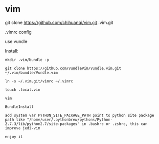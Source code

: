 vim
===

git clone https://github.com/chihuanqi/vim.git .vim.git

.vimrc config

use vundle

Install:

    mkdir .vim/bundle -p

    git clone https://github.com/VundleVim/Vundle.vim.git ~/.vim/bundle/Vundle.vim

    ln -s ~/.vim.git/vimrc ~/.vimrc

	touch .local.vim

    vim

    BundleInstall

	add system var PYTHON_SITE_PACKAGE_PATH point to python site package path like "/home/user/.pythonbrew/pythons/Python-2.7.3/lib/python2.7/site-packages" in .bashrc or .zshrc, this can improve jedi-vim

    enjoy it
